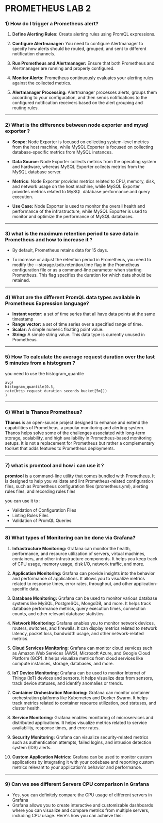 # PROMETHEUS LAB 2

### 1) How do I trigger a Prometheus alert?
1. **Define Alerting Rules:** Create alerting rules using PromQL expressions.

2. **Configure Alertmanager:** You need to configure Alertmanager to specify how alerts should be routed, grouped, and sent to different notification channels.

3. **Run Prometheus and Alertmanager:** Ensure that both Prometheus and Alertmanager are running and properly configured.

4. **Monitor Alerts:** Prometheus continuously evaluates your alerting rules against the collected metrics. 

5. **Alertmanager Processing:** Alertmanager processes alerts, groups them according to your configuration, and then sends notifications to the configured notification receivers based on the alert grouping and routing rules.

-----

### 2) What is the difference between node exporter and mysql exporter ?
- **Scope:** Node Exporter is focused on collecting system-level metrics from the host machine, while MySQL Exporter is focused on collecting database-specific metrics from MySQL instances.

- **Data Source:** Node Exporter collects metrics from the operating system and hardware, whereas MySQL Exporter collects metrics from the MySQL database server.

- **Metrics:** Node Exporter provides metrics related to CPU, memory, disk, and network usage on the host machine, while MySQL Exporter provides metrics related to MySQL database performance and query execution.

- **Use Case:** Node Exporter is used to monitor the overall health and performance of the infrastructure, while MySQL Exporter is used to monitor and optimize the performance of MySQL databases.

-----

### 3) what is the maximum retention period to save data in Prometheus and how to increase it ?
- By default, Prometheus retains data for 15 days.

- To increase or adjust the retention period in Prometheus, you need to modify the --storage.tsdb.retention.time flag in the Prometheus configuration file or as a command-line parameter when starting Prometheus. This flag specifies the duration for which data should be retained.

-----


### 4) What are the different PromQL data types available in Prometheus Expression language?
- **Instant vector:**  a set of time series that all have data points at the same timestamp
- **Range vector:**  a set of time series over a specified range of time. 
- **Scalar:** A simple numeric floating point value.
- **String:** A simple string value. This data type is currently unused in Prometheus.

-----

### 5) How To calculate the average request duration over the last 5 minutes from a histogram ?
you need to use the histogram_quantile  
    
    avg(
    histogram_quantile(0.5, rate(http_request_duration_seconds_bucket[5m]))
    )
-----

### 6) What is Thanos Prometheus?

**Thanos** is an open-source project designed to enhance and extend the capabilities of Prometheus, a popular monitoring and alerting system. Thanos helps solve some of the challenges associated with long-term storage, scalability, and high availability in Prometheus-based monitoring setups. It is not a replacement for Prometheus but rather a complementary toolset that adds features to Prometheus deployments.

------

### 7) what is promtool and how i can use it ?

**promtool** is a command-line utility that comes bundled with Prometheus. It is designed to help you validate and lint Prometheus-related configuration files, such as Prometheus configuration files (prometheus.yml), alerting rules files, and recording rules files

you can use it to :
- Validation of Configuration Files
- Linting Rules Files
- Validation of PromQL Queries

-----

### 8) What types of Monitoring can be done via Grafana?
1. **Infrastructure Monitoring:**
Grafana can monitor the health, performance, and resource utilization of servers, virtual machines, containers, and other infrastructure components. It helps you keep track of CPU usage, memory usage, disk I/O, network traffic, and more.

2. **Application Monitoring:**
Grafana can provide insights into the behavior and performance of applications. It allows you to visualize metrics related to response times, error rates, throughput, and other application-specific data.

3. **Database Monitoring:**
Grafana can be used to monitor various database systems like MySQL, PostgreSQL, MongoDB, and more. It helps track database performance metrics, query execution times, connection counts, and other relevant database statistics.

4. **Network Monitoring:**
Grafana enables you to monitor network devices, routers, switches, and firewalls. It can display metrics related to network latency, packet loss, bandwidth usage, and other network-related metrics.

5. **Cloud Services Monitoring:**
Grafana can monitor cloud services such as Amazon Web Services (AWS), Microsoft Azure, and Google Cloud Platform (GCP). It helps visualize metrics from cloud services like compute instances, storage, databases, and more.

6. **IoT Device Monitoring:**
Grafana can be used to monitor Internet of Things (IoT) devices and sensors. It helps visualize data from sensors, track device statuses, and identify anomalies or trends.

7. **Container Orchestration Monitoring:**
Grafana can monitor container orchestration platforms like Kubernetes and Docker Swarm. It helps track metrics related to container resource utilization, pod statuses, and cluster health.

8. **Service Monitoring:**
Grafana enables monitoring of microservices and distributed applications. It helps visualize metrics related to service availability, response times, and error rates.

9. **Security Monitoring:**
Grafana can visualize security-related metrics such as authentication attempts, failed logins, and intrusion detection system (IDS) alerts.

10. **Custom Application Metrics:**
Grafana can be used to monitor custom applications by integrating it with your codebase and reporting custom metrics relevant to your application's behavior and performance.

-----

### 9) Can we see different Servers CPU comparison in Grafana
- Yes, you can definitely compare the CPU usage of different servers in Grafana
- Grafana allows you to create interactive and customizable dashboards where you can visualize and compare metrics from multiple servers, including CPU usage. Here's how you can achieve this: